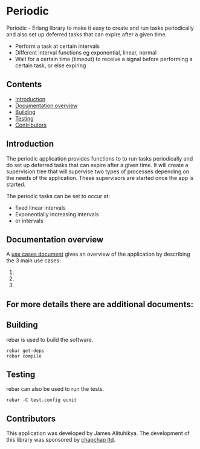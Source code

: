 # Periodic
Periodic - Erlang library to make it easy to create and run tasks periodically and also set up deferred tasks that can expire after a given time.

- Perform a task at certain intervals
- Different interval functions eg exponential, linear, normal
- Wait for a certain time (timeout) to receive a signal before performing a certain task, or else expiring

## Contents
- [Introduction](#introduction)
- [Documentation overview](#documentation-overview)
- [Building](#building)
- [Testing](#testing)
- [Contributors](#contributors)

## Introduction 
The periodic application provides functions to to run tasks periodically and do set up deferred tasks that can expire after a given time.
It will create a supervision tree that will supervise two types of processes depending on the needs of the application.
These supervisors are started once the app is started.

The periodic tasks can be set to occur at:
- fixed linear intervals
- Exponentially increasing intervals
- or intervals



## Documentation overview
A [use cases document](doc/use_cases.md) gives an overview of the
application by describing the 3 main use cases:

1.
1.
1.

For more details there are additional documents:
-

## Building
rebar is used to build the software. 

```
rebar get-deps
rebar compile
```

## Testing
rebar can also be used to run the tests.

```
rebar -C test.config eunit

```


## Contributors
This application was developed by James Alituhikya.  The development of this library was sponsored by [chapchap ltd](https://www.chapchap.co).